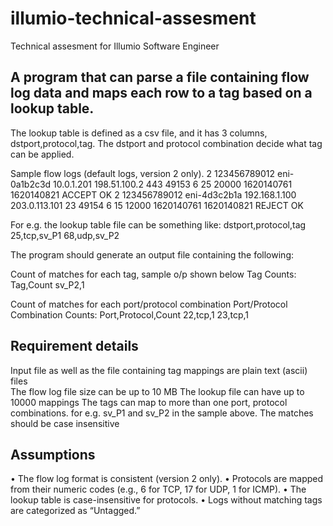 # illumio-technical-assesment

Technical assesment for Illumio Software Engineer

## A program that can parse a file containing flow log data and maps each row to a tag based on a lookup table.

The lookup table is defined as a csv file, and it has 3 columns, dstport,protocol,tag.
The dstport and protocol combination decide what tag can be applied.

Sample flow logs (default logs, version 2 only).
2 123456789012 eni-0a1b2c3d 10.0.1.201 198.51.100.2 443 49153 6 25 20000 1620140761 1620140821 ACCEPT OK
2 123456789012 eni-4d3c2b1a 192.168.1.100 203.0.113.101 23 49154 6 15 12000 1620140761 1620140821 REJECT OK

For e.g.  the lookup table file can be something like:
dstport,protocol,tag
25,tcp,sv_P1
68,udp,sv_P2

The program should generate an output file containing the following:

Count of matches for each tag, sample o/p shown below
Tag Counts:
Tag,Count
sv_P2,1

Count of matches for each port/protocol combination
Port/Protocol Combination Counts:
Port,Protocol,Count
22,tcp,1
23,tcp,1

## Requirement details

Input file as well as the file containing tag mappings are plain text (ascii) files  
The flow log file size can be up to 10 MB
The lookup file can have up to 10000 mappings
The tags can map to more than one port, protocol combinations.  for e.g. sv_P1 and sv_P2 in the sample above.
The matches should be case insensitive

## Assumptions

• The flow log format is consistent (version 2 only).
• Protocols are mapped from their numeric codes (e.g., 6 for TCP, 17 for UDP, 1 for ICMP).
• The lookup table is case-insensitive for protocols.
• Logs without matching tags are categorized as “Untagged.”